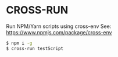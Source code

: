 # CROSS-RUN

Run NPM/Yarn scripts using cross-env
See: https://www.npmjs.com/package/cross-env

```sh
$ npm i -g
$ cross-run testScript
```